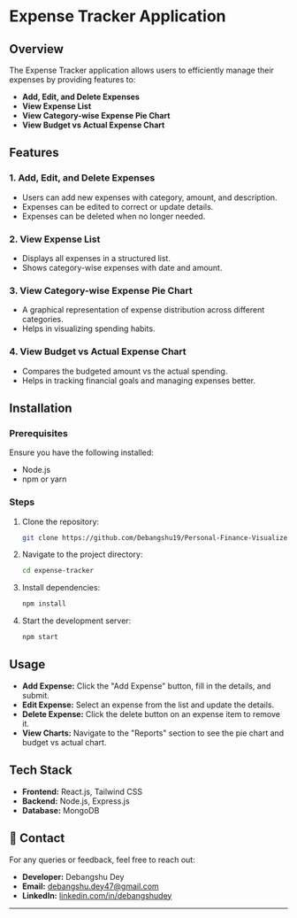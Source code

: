 # Expense Tracker Application

## Overview
The Expense Tracker application allows users to efficiently manage their expenses by providing features to:
- **Add, Edit, and Delete Expenses**
- **View Expense List**
- **View Category-wise Expense Pie Chart**
- **View Budget vs Actual Expense Chart**

## Features
### 1. Add, Edit, and Delete Expenses
- Users can add new expenses with category, amount, and description.
- Expenses can be edited to correct or update details.
- Expenses can be deleted when no longer needed.

### 2. View Expense List
- Displays all expenses in a structured list.
- Shows category-wise expenses with date and amount.

### 3. View Category-wise Expense Pie Chart
- A graphical representation of expense distribution across different categories.
- Helps in visualizing spending habits.

### 4. View Budget vs Actual Expense Chart
- Compares the budgeted amount vs the actual spending.
- Helps in tracking financial goals and managing expenses better.

## Installation
### Prerequisites
Ensure you have the following installed:
- Node.js
- npm or yarn

### Steps
1. Clone the repository:
   ```sh
   git clone https://github.com/Debangshu19/Personal-Finance-Visualizer.git
   ```
2. Navigate to the project directory:
   ```sh
   cd expense-tracker
   ```
3. Install dependencies:
   ```sh
   npm install
   ```
4. Start the development server:
   ```sh
   npm start
   ```

## Usage
- **Add Expense:** Click the "Add Expense" button, fill in the details, and submit.
- **Edit Expense:** Select an expense from the list and update the details.
- **Delete Expense:** Click the delete button on an expense item to remove it.
- **View Charts:** Navigate to the "Reports" section to see the pie chart and budget vs actual chart.

## Tech Stack
- **Frontend:** React.js, Tailwind CSS
- **Backend:** Node.js, Express.js
- **Database:** MongoDB

## 📧 Contact

For any queries or feedback, feel free to reach out:

- **Developer:** Debangshu Dey
- **Email:** [debangshu.dey47@gmail.com](mailto\:debangshu.dey47@gmail.com)
- **LinkedIn:** [linkedin.com/in/debangshudey](https://www.linkedin.com/in/debangshudey)

---
